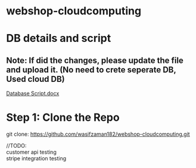 # webshop-cloudcomputing

# DB  details and script 
## Note: If did the changes, please update the file and upload it. (No need to crete seperate DB, Used cloud DB)
[Database Script.docx](https://github.com/user-attachments/files/16203035/Database.Script.docx)


# Step 1: Clone the Repo
  git clone: https://github.com/wasifzaman182/webshop-cloudcomputing.git


//TODO:\
        customer api testing \
        stripe integration testing


